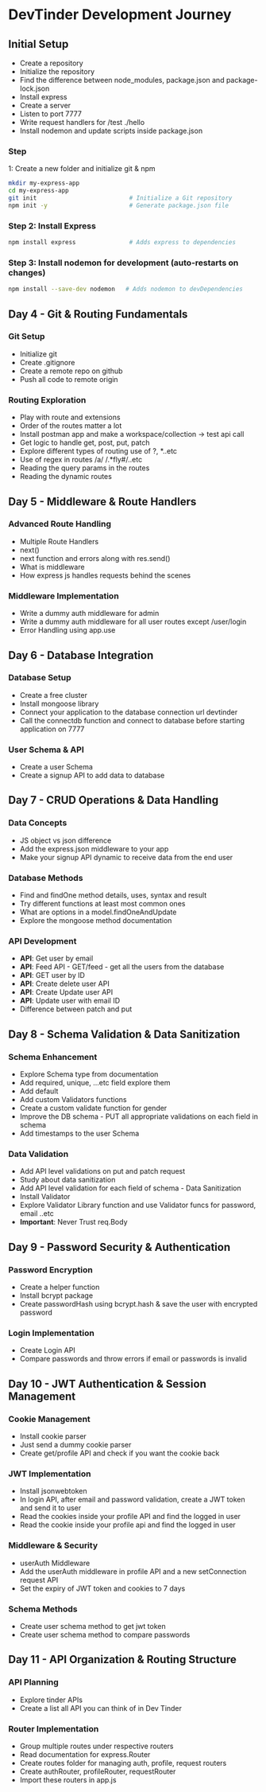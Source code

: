 # DevTinder Development Journey

## Initial Setup
- Create a repository
- Initialize the repository
- Find the difference between node_modules, package.json and package-lock.json 
- Install express
- Create a server
- Listen to port 7777
- Write request handlers for /test ./hello
- Install nodemon and update scripts inside package.json 



### Step
 1: Create a new folder and initialize git & npm
```bash
mkdir my-express-app
cd my-express-app
git init                          # Initialize a Git repository
npm init -y                       # Generate package.json file
```



### Step 2: Install Express
```bash
npm install express               # Adds express to dependencies
```

### Step 3: Install nodemon for development (auto-restarts on changes)
```bash
npm install --save-dev nodemon   # Adds nodemon to devDependencies
```




## Day 4 - Git & Routing Fundamentals
### Git Setup
- Initialize git
- Create .gitignore
- Create a remote repo on github
- Push all code to remote origin 

### Routing Exploration
- Play with route and extensions 
- Order of the routes matter a lot
- Install postman app and make a workspace/collection → test api call
- Get logic to handle get, post, put, patch
- Explore different types of routing use of ?, *..etc
- Use of regex in routes /a/ /.*fly#/..etc
- Reading the query params in the routes
- Reading the dynamic routes 




## Day 5 - Middleware & Route Handlers
### Advanced Route Handling
- Multiple Route Handlers
- next()
- next function and errors along with res.send()
- What is middleware 
- How express js handles requests behind the scenes 

### Middleware Implementation
- Write a dummy auth middleware for admin 
- Write a dummy auth middleware for all user routes except /user/login
- Error Handling using app.use




## Day 6 - Database Integration
### Database Setup
- Create a free cluster
- Install mongoose library
- Connect your application to the database connection url devtinder
- Call the connectdb function and connect to database before starting application on 7777

### User Schema & API
- Create a user Schema
- Create a signup API to add data to database





## Day 7 - CRUD Operations & Data Handling
### Data Concepts
- JS object vs json difference
- Add the express.json middleware to your app
- Make your signup API dynamic to receive data from the end user

### Database Methods
- Find and findOne method details, uses, syntax and result 
- Try different functions at least most common ones
- What are options in a model.findOneAndUpdate
- Explore the mongoose method documentation

### API Development
- **API**: Get user by email
- **API**: Feed API - GET/feed - get all the users from the database
- **API**: GET user by ID  
- **API**: Create delete user API
- **API**: Create Update user API
- **API**: Update user with email ID
- Difference between patch and put 





## Day 8 - Schema Validation & Data Sanitization
### Schema Enhancement
- Explore Schema type from documentation
- Add required, unique, ...etc field explore them
- Add default
- Add custom Validators functions
- Create a custom validate function for gender
- Improve the DB schema - PUT all appropriate validations on each field in schema
- Add timestamps to the user Schema 

### Data Validation
- Add API level validations on put and patch request
- Study about data sanitization
- Add API level validation for each field of schema - Data Sanitization
- Install Validator 
- Explore Validator Library function and use Validator funcs for password, email ..etc
- **Important**: Never Trust req.Body

## Day 9 - Password Security & Authentication
### Password Encryption
- Create a helper function
- Install bcrypt package
- Create passwordHash using bcrypt.hash & save the user with encrypted password 

### Login Implementation
- Create Login API
- Compare passwords and throw errors if email or passwords is invalid 




## Day 10 - JWT Authentication & Session Management
### Cookie Management
- Install cookie parser
- Just send a dummy cookie parser
- Create get/profile API and check if you want the cookie back 

### JWT Implementation
- Install jsonwebtoken 
- In login API, after email and password validation, create a JWT token and send it to user
- Read the cookies inside your profile API and find the logged in user 
- Read the cookie inside your profile api and find the logged in user

### Middleware & Security
- userAuth Middleware 
- Add the userAuth middleware in profile API and a new setConnection request API
- Set the expiry of JWT token and cookies to 7 days 

### Schema Methods
- Create user schema method to get jwt token 
- Create user schema method to compare passwords 






## Day 11 - API Organization & Routing Structure
### API Planning
- Explore tinder APIs
- Create a list all API you can think of in Dev Tinder

### Router Implementation
- Group multiple routes under respective routers
- Read documentation for express.Router
- Create routes folder for managing auth, profile, request routers
- Create authRouter, profileRouter, requestRouter
- Import these routers in app.js